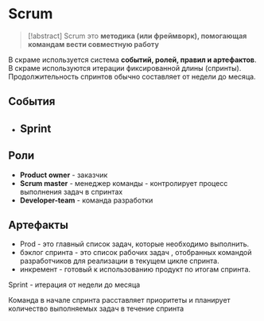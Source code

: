 # Scrum
> [!abstract] Scrum
> это **методика (или фреймворк), помогающая командам вести совместную работу**

В скраме используется система **событий, ролей, правил и артефактов**.
В скраме используются итерации фиксированной длины (спринты).
Продолжительность спринтов обычно составляет от недели до месяца.  

## События
- Sprint
	- 


## Роли
- **Product owner** - заказчик 
- **Scrum master** - менеджер команды - контролирует процесс выполнения задач в спринтах    
- **Developer-team** - команда разработки

## Артефакты
- Prod - это главный список задач, которые необходимо выполнить.
- бэклог спринта - это список рабочих задач , отобранных командой разработчиков для реализации в текущем цикле спринта.
- инкремент - готовый к использованию продукт по итогам спринта.




Sprint - итерация от недели до месяца  

Команда в начале спринта расставляет приоритеты и планирует количество выполняемых задач в течение спринта